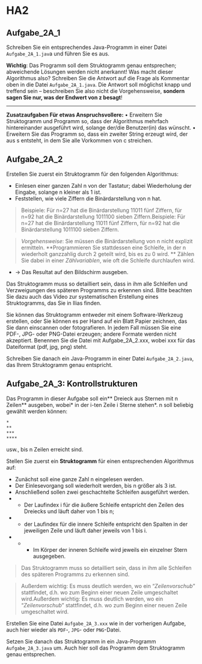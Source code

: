 # HA2
 ## Aufgabe_2A_1 

 Schreiben Sie ein entsprechendes Java-Programm in einer Datei `Aufgabe_2A_1.jav`a und führen Sie es aus. 
 
__Wichtig__: 
Das Programm soll dem Struktogramm genau entsprechen; abweichende Lösungen werden nicht anerkannt!
Was macht dieser Algorithmus also? Schreiben Sie die Antwort auf die Frage als Kommentar oben in die Datei `Aufgabe_2A_1.java`. 
Die Antwort soll möglichst knapp und treffend sein – 
beschreiben Sie also nicht die Vorgehensweise, **sondern sagen Sie nur, was der Endwert von z besagt**!

------------
__Zusatzaufgaben Für etwas Anspruchsvollere:__
• Erweitern Sie Struktogramm und Programm so, dass der Algorithmus mehrfach hintereinander
ausgeführt wird, solange der/die Benutzer(in) das wünscht.
• Erweitern Sie das Programm so, dass ein zweiter String erzeugt wird, der aus s entsteht, in dem Sie alle Vorkommen von c streichen.

 ## Aufgabe_2A_2
Erstellen Sie zuerst ein Struktogramm für den folgenden Algorithmus:

- Einlesen einer ganzen Zahl n von der Tastatur; dabei Wiederholung der Eingabe, solange n kleiner als 1 ist.
- Feststellen, wie viele Ziffern die Binärdarstellung von n hat.

> Beispiele: Für n=27 hat die Binärdarstellung 11011 fünf Ziffern, für n=92 hat die Binärdarstellung 1011100 sieben Ziffern.Beispiele: Für n=27 hat die Binärdarstellung 11011 fünf Ziffern, für n=92 hat die Binärdarstellung 1011100 sieben Ziffern.

> *Vorgehensweise*: 
Sie müssen die Binärdarstellung von n nicht explizit ermitteln. **Programmieren Sie stattdessen eine Schleife, in der n wiederholt ganzzahlig durch 2 geteilt wird,  bis es zu 0 wird. **
Zählen Sie dabei in einer *Zählvariablen*, wie oft die Schleife durchlaufen wird.

- &rarr; Das Resultat auf den Bildschirm ausgeben.

Das Struktogramm muss so detailliert sein, dass in ihm alle Schleifen und Verzweigungen des späteren Programms zu erkennen sind. Bitte beachten Sie dazu auch das Video zur systematischen Erstellung eines Struktogramms, das Sie in Ilias finden.

Sie können das Struktogramm entweder mit einem Software-Werkzeug erstellen, oder Sie können es per Hand auf ein Blatt Papier zeichnen, das Sie dann einscannen oder fotografieren. In jedem Fall müssen Sie eine PDF-, JPG- oder PNG-Datei erzeugen; andere Formate werden nicht akzeptiert. Benennen Sie die Datei mit Aufgabe_2A_2.xxx, wobei xxx für das Dateiformat (pdf, jpg, png) steht.

Schreiben Sie danach ein Java-Programm in einer Datei `Aufgabe_2A_2.java`, das Ihrem
Struktogramm genau entspricht.

 ## Aufgabe_2A_3: Kontrollstrukturen
Das Programm in dieser Aufgabe soll ein** Dreieck aus Sternen mit n Zeilen** ausgeben, wobei* in der i-ten Zeile i Sterne stehen*. n soll beliebig gewählt werden können:
```
*
**
***
****
```
usw., bis n Zeilen erreicht sind.

Stellen Sie zuerst ein **Struktogramm** für einen entsprechenden Algorithmus auf:
- Zunächst soll eine ganze Zahl n eingelesen werden. 
- Der Einlesevorgang soll wiederholt werden, bis n größer als 3 ist.
- Anschließend sollen zwei geschachtelte Schleifen ausgeführt werden. 
- - Der Laufindex i für die äußere Schleife entspricht den Zeilen des Dreiecks und läuft daher von 1 bis n; 
- - der Laufindex für die innere Schleife entspricht den Spalten in der jeweiligen Zeile und läuft daher jeweils von 1 bis i. 
- - - Im Körper der inneren Schleife wird jeweils ein einzelner Stern ausgegeben.

> Das Struktogramm muss so detailliert sein, dass in ihm alle Schleifen des späteren Programms zu erkennen sind. 

> Außerdem wichtig: Es muss deutlich werden, wo ein “*Zeilenvorschub*” stattfindet, d.h. wo zum Beginn einer neuen Zeile umgeschaltet wird.Außerdem wichtig: Es muss deutlich werden, wo ein “*Zeilenvorschub*” stattfindet, d.h. wo zum Beginn einer neuen Zeile umgeschaltet wird.

Erstellen Sie eine Datei `Aufgabe_2A_3.xxx` wie in der vorherigen Aufgabe, auch hier wieder als `PDF`-, `JPG`- oder `PNG`-Datei.

Setzen Sie danach das Struktogramm in ein Java-Programm `Aufgabe_2A_3.java` um. Auch
hier soll das Programm dem Struktogramm genau entsprechen.